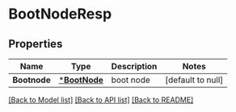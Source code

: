 # BootNodeResp

## Properties
Name | Type | Description | Notes
------------ | ------------- | ------------- | -------------
**Bootnode** | [***BootNode**](BootNode.md) | boot node | [default to null]

[[Back to Model list]](../README.md#documentation-for-models) [[Back to API list]](../README.md#documentation-for-api-endpoints) [[Back to README]](../README.md)


